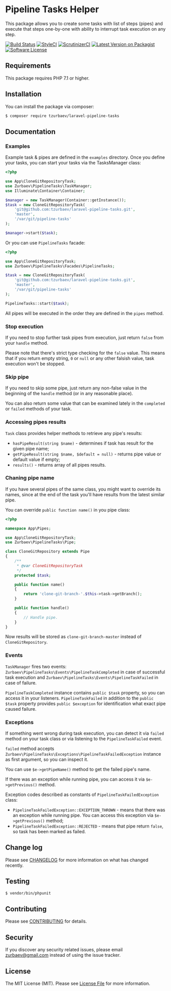 # Pipeline Tasks Helper

This package allows you to create some tasks with list of steps (pipes) and execute that steps one-by-one with ability to interrupt task execution on any step.

[![Build Status][ico-travis]][link-travis]
[![StyleCI][ico-styleci]][link-styleci]
[![ScrutinizerCI][ico-scrutinizer]][link-scrutinizer]
[![Latest Version on Packagist][ico-version]][link-packagist]
[![Software License][ico-license]](LICENSE.md)

## Requirements

This package requires PHP 7.1 or higher.

## Installation

You can install the package via composer:

``` bash
$ composer require tzurbaev/laravel-pipeline-tasks
```

## Documentation

### Examples

Example task & pipes are defined in the `examples` directory. Once you define your tasks,
you can start your tasks via the TasksManager class:

```php
<?php

use App\CloneGitRepositoryTask;
use Zurbaev\PipelineTasks\TaskManager;
use Illuminate\Container\Container;

$manager = new TaskManager(Container::getInstance());
$task = new CloneGitRepositoryTask(
    'git@github.com:tzurbaev/laravel-pipeline-tasks.git',
    'master',
    '/var/git/pipeline-tasks'
);

$manager->start($task);
```

Or you can use `PipelineTasks` facade:

```php
<?php

use App\CloneGitRepositoryTask;
use Zurbaev\PipelineTasks\Facades\PipelineTasks;

$task = new CloneGitRepositoryTask(
    'git@github.com:tzurbaev/laravel-pipeline-tasks.git',
    'master',
    '/var/git/pipeline-tasks'
);

PipelineTasks::start($task);
```

All pipes will be executed in the order they are defined in the `pipes` method.

### Stop execution

If you need to stop further task pipes from execution, just return `false` from your `handle` method.

Please note that there's strict type checking for the `false` value. This means that if you return empty string, `0` or `null` or any other falsish value, task execution won't be stopped.

### Skip pipe

If you need to skip some pipe, just return any non-false value in the beginning of the `handle` method (or in any reasonable place).

You can also return some value that can be examined lately in the `completed` or `failed` methods of your task.

### Accessing pipes results

`Task` class provides helper methods to retrieve any pipe's results:

- `hasPipeResult(string $name)` - determines if task has result for the given pipe name;
- `getPipeResult(string $name, $default = null)` - returns pipe value or default value if empty;
- `results()` - returns array of all pipes results.

### Chaning pipe name

If you have several pipes of the same class, you might want to override its names, since at the end of the task you'll have results from the latest similar pipe.

You can override `public function name()` in you pipe class:

```php
<?php

namespace App\Pipes;

use App\CloneGitRepositoryTask;
use Zurbaev\PipelineTasks\Pipe;

class CloneGitRepository extends Pipe
{
    /**
     * @var CloneGitRepositoryTask
     */
    protected $task;

    public function name()
    {
        return 'clone-git-branch-'.$this->task->getBranch();
    }

    public function handle()
    {
        // Handle pipe.
    }
}
```

Now results will be stored as `clone-git-branch-master` instead of `CloneGitRepository`.

### Events

`TaskManager` fires two events: `Zurbaev\PipelineTasks\Events\PipelineTaskCompleted` in case of successful task execution
and `Zurbaev\PipelineTasks\Events\PipelineTaskFailed` in case of failure.

`PipelineTaskCompleted` instance contains `public $task` property, so you can access it in your listeners.
`PipelineTaskFailed` in addition to the `public $task` property provides `public $exception` for identification what exact pipe caused failure.

### Exceptions

If something went wrong during task execution, you can detect it via `failed` method on your task class or via listening to the `PipelineTaskFailed` event.

`failed` method accepts `Zurbaev\PipelineTasks\Exceptions\PipelineTaskFailedException` instance as first argument, so you can inspect it.

You can use `$e->getPipeName()` method to get the failed pipe's name.

If there was an exception while running pipe, you can access it via `$e->getPrevious()` method.

Exception codes described as constants of `PipelineTaskFailedException` class:

- `PipelineTaskFailedException::EXCEPTION_THROWN` - means that there was an exception while running pipe. You can access this exception via `$e->getPrevious()` method;
- `PipelineTaskFailedException::REJECTED` - means that pipe return `false`, so task has been marked as failed.

## Change log

Please see [CHANGELOG](CHANGELOG.md) for more information on what has changed recently.

## Testing

``` bash
$ vendor/bin/phpunit
```

## Contributing

Please see [CONTRIBUTING](CONTRIBUTING.md) for details.

## Security

If you discover any security related issues, please email zurbaev@gmail.com instead of using the issue tracker.

## License

The MIT License (MIT). Please see [License File](LICENSE.md) for more information.

[ico-version]: https://poser.pugx.org/tzurbaev/laravel-pipeline-tasks/version?format=flat
[ico-license]: https://poser.pugx.org/tzurbaev/laravel-pipeline-tasks/license?format=flat
[ico-travis]: https://api.travis-ci.org/tzurbaev/laravel-pipeline-tasks.svg?branch=master
[ico-styleci]: https://styleci.io/repos/105616454/shield?branch=master&style=flat
[ico-scrutinizer]: https://scrutinizer-ci.com/g/tzurbaev/laravel-pipeline-tasks/badges/quality-score.png?b=master

[link-packagist]: https://packagist.org/packages/tzurbaev/laravel-pipeline-tasks
[link-travis]: https://travis-ci.org/tzurbaev/laravel-pipeline-tasks
[link-styleci]: https://styleci.io/repos/105616454
[link-scrutinizer]: https://scrutinizer-ci.com/g/tzurbaev/laravel-pipeline-tasks/
[link-author]: https://github.com/tzurbaev
